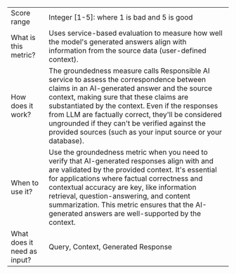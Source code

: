 |   | |
| -- | -- |
| Score range | Integer [1-5]: where 1 is bad and 5 is good |
| What is this metric? | Uses service-based evaluation to measure how well the model's generated answers align with information from the source data (user-defined context). |
| How does it work? | The groundedness measure calls Responsible AI service to assess the correspondence between claims in an AI-generated answer and the source context, making sure that these claims are substantiated by the context. Even if the responses from LLM are factually correct, they'll be considered ungrounded if they can't be verified against the provided sources (such as your input source or your database). |
| When to use it? | Use the groundedness metric when you need to verify that AI-generated responses align with and are validated by the provided context. It's essential for applications where factual correctness and contextual accuracy are key, like information retrieval, question-answering, and content summarization. This metric ensures that the AI-generated answers are well-supported by the context. |
| What does it need as input? | Query, Context, Generated Response |